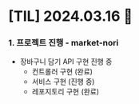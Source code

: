 # [TIL] 2024.03.16 📘

### 1. 프로젝트 진행 - market-nori
- 장바구니 담기 API 구현 진행 중
  - 컨트롤러 구현 (완료)
  - 서비스 구현 (진행 중)
  - 레포지토리 구현 (완료) 

